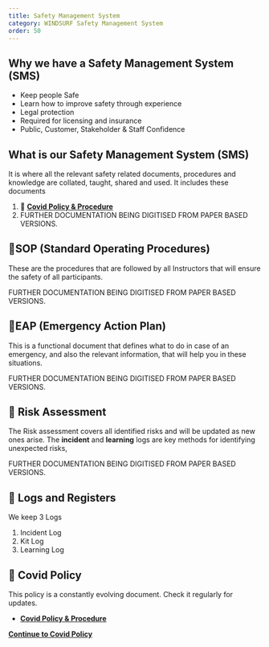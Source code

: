 ```yaml
---
title: Safety Management System
category: WINDSURF Safety Management System
order: 50
---
```


## Why we have a Safety Management System (SMS)
- Keep people Safe
- Learn how to improve safety through experience
- Legal protection
- Required for licensing and insurance
- Public, Customer, Stakeholder & Staff Confidence

## What is our Safety Management System (SMS)
It is where all the relevant safety related documents, procedures and knowledge are collated, taught, shared and used.
It includes these documents

1.  📕 [**Covid Policy & Procedure**](https://numbat70.github.io/clyde/Content/80-WINDSURF_SMS_COVID/)
2.  FURTHER DOCUMENTATION BEING DIGITISED FROM PAPER BASED VERSIONS.

## 📕SOP (Standard Operating Procedures)
These are the procedures that are followed by all Instructors that will ensure the safety of all participants.

FURTHER DOCUMENTATION BEING DIGITISED FROM PAPER BASED VERSIONS.

## 📕EAP (Emergency Action Plan)
This is a functional document that defines what to do in case of an emergency, and also the relevant information, that will help you in these situations.

FURTHER DOCUMENTATION BEING DIGITISED FROM PAPER BASED VERSIONS.

## 📕 Risk Assessment
The Risk assessment covers all identified risks and will be updated as new ones arise.
The **incident** and **learning** logs are key methods for identifying unexpected risks,


FURTHER DOCUMENTATION BEING DIGITISED FROM PAPER BASED VERSIONS.

## 📝 Logs and Registers
We keep 3 Logs
1. Incident Log
2. Kit Log
3. Learning Log


## 📕 Covid Policy
This policy is a constantly evolving document. Check it regularly for updates.
- [**Covid Policy & Procedure**](https://numbat70.github.io/clyde/Content/80-WINDSURF_SMS_COVID/)

**[Continue to Covid Policy](https://numbat70.github.io/clyde/Content/80-WINDSURF_SMS_COVID/)**
